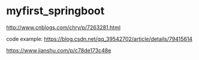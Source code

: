 # myfirst_springboot

http://www.cnblogs.com/chry/p/7263281.html

code example:
https://blog.csdn.net/qq_39542702/article/details/79415614

https://www.jianshu.com/p/c78de173c48e